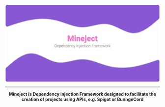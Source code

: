<div align="center">

![background.png](assets/background.png)

<hr />

**Mineject is Dependency Injection Framework designed to facilitate the creation of projects using APIs, e.g. Spigot or BunngeCord**
  
</div>
